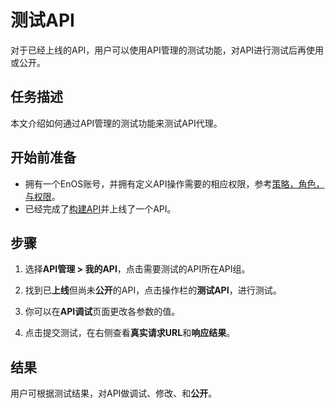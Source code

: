 # 测试API

对于已经上线的API，用户可以使用API管理的测试功能，对API进行测试后再使用或公开。

## 任务描述

本文介绍如何通过API管理的测试功能来测试API代理。


## 开始前准备

- 拥有一个EnOS账号，并拥有定义API操作需要的相应权限，参考[策略，角色，与权限](/docs/enos/zh_CN/2.0.9/iam/concept/access_policy.html)。
- 已经完成了[构建API](creating_api)并上线了一个API。

## 步骤

1. 选择**API管理 > 我的API**，点击需要测试的API所在API组。

2. 找到已**上线**但尚未**公开**的API，点击操作栏的**测试API**，进行测试。

3. 你可以在**API调试**页面更改各参数的值。

4. 点击提交测试，在右侧查看**真实请求URL**和**响应结果**。

## 结果

用户可根据测试结果，对API做调试、修改、和**公开**。

